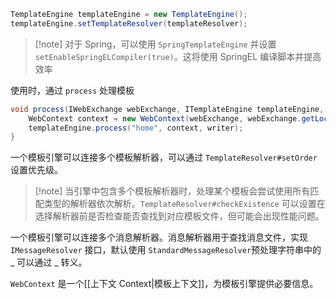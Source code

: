 ```java
TemplateEngine templateEngine = new TemplateEngine();
templateEngine.setTemplateResolver(templateResolver);
```

> [!note] 对于 Spring，可以使用 `SpringTemplateEngine` 并设置 `setEnableSpringELCompiler(true)`。这将使用 SpringEL 编译脚本并提高效率

使用时，通过 `process` 处理模板

```java
void process(IWebExchange webExchange, ITemplateEngine templateEngine, Writer writer) {
    WebContext context = new WebContext(webExchange, webExchange.getLocale());
    templateEngine.process("home", context, writer);
}
```

一个模板引擎可以连接多个模板解析器，可以通过 `TemplateResolver#setOrder` 设置优先级。

>[!note] 当引擎中包含多个模板解析器时，处理某个模板会尝试使用所有匹配类型的解析器依次解析。`TemplateResolver#checkExistence` 可以设置在选择解析器前是否检查能否查找到对应模板文件，但可能会出现性能问题。

一个模板引擎可以连接多个消息解析器。消息解析器用于查找消息文件，实现 `IMessageResolver` 接口，默认使用 `StandardMessageResolver`预处理字符串中的 _ 可以通过 _ 转义。

`WebContext` 是一个[[上下文 Context|模板上下文]]，为模板引擎提供必要信息。
